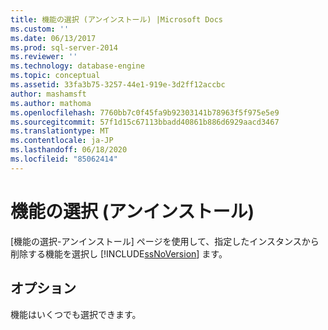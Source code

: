 ```yaml
---
title: 機能の選択 (アンインストール) |Microsoft Docs
ms.custom: ''
ms.date: 06/13/2017
ms.prod: sql-server-2014
ms.reviewer: ''
ms.technology: database-engine
ms.topic: conceptual
ms.assetid: 33fa3b75-3257-44e1-919e-3d2ff12accbc
author: mashamsft
ms.author: mathoma
ms.openlocfilehash: 7760bb7c0f45fa9b92303141b78963f5f975e5e9
ms.sourcegitcommit: 57f1d15c67113bbadd40861b886d6929aacd3467
ms.translationtype: MT
ms.contentlocale: ja-JP
ms.lasthandoff: 06/18/2020
ms.locfileid: "85062414"
---
```

# <a name="feature-selection-uninstall"></a>機能の選択 (アンインストール)
  [機能の選択-アンインストール] ページを使用して、指定したインスタンスから削除する機能を選択し [!INCLUDE[ssNoVersion](../../includes/ssnoversion-md.md)] ます。  
  
## <a name="options"></a>オプション  
 機能はいくつでも選択できます。  
  
  

